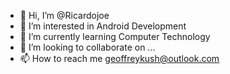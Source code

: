- 👋 Hi, I’m @Ricardojoe
- 👀 I’m interested in Android Development
- 🌱 I’m currently learning Computer Technology
- 💞️ I’m looking to collaborate on ...
- 📫 How to reach me geoffreykush@outlook.com

<!---
Ricardojoe/Ricardojoe is a ✨ special ✨ repository because its `README.md` (this file) appears on your GitHub profile.
You can click the Preview link to take a look at your changes.
--->
